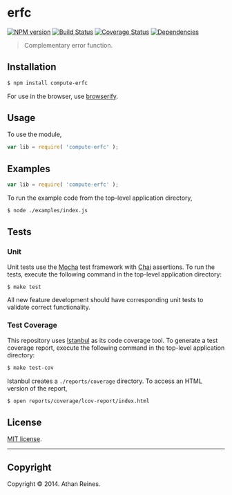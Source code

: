 erfc
===
[![NPM version][npm-image]][npm-url] [![Build Status][travis-image]][travis-url] [![Coverage Status][coveralls-image]][coveralls-url] [![Dependencies][dependencies-image]][dependencies-url]

> Complementary error function.


## Installation

``` bash
$ npm install compute-erfc
```

For use in the browser, use [browserify](https://github.com/substack/node-browserify).


## Usage

To use the module,

``` javascript
var lib = require( 'compute-erfc' );
```


## Examples

``` javascript
var lib = require( 'compute-erfc' );
```

To run the example code from the top-level application directory,

``` bash
$ node ./examples/index.js
```


## Tests

### Unit

Unit tests use the [Mocha](http://visionmedia.github.io/mocha) test framework with [Chai](http://chaijs.com) assertions. To run the tests, execute the following command in the top-level application directory:

``` bash
$ make test
```

All new feature development should have corresponding unit tests to validate correct functionality.


### Test Coverage

This repository uses [Istanbul](https://github.com/gotwarlost/istanbul) as its code coverage tool. To generate a test coverage report, execute the following command in the top-level application directory:

``` bash
$ make test-cov
```

Istanbul creates a `./reports/coverage` directory. To access an HTML version of the report,

``` bash
$ open reports/coverage/lcov-report/index.html
```


## License

[MIT license](http://opensource.org/licenses/MIT). 


---
## Copyright

Copyright &copy; 2014. Athan Reines.


[npm-image]: http://img.shields.io/npm/v/compute-erfc.svg
[npm-url]: https://npmjs.org/package/compute-erfc

[travis-image]: http://img.shields.io/travis/compute-io/erfc/master.svg
[travis-url]: https://travis-ci.org/compute-io/erfc

[coveralls-image]: https://img.shields.io/coveralls/compute-io/erfc/master.svg
[coveralls-url]: https://coveralls.io/r/compute-io/erfc?branch=master

[dependencies-image]: http://img.shields.io/david/compute-io/erfc.svg
[dependencies-url]: https://david-dm.org/compute-io/erfc

[dev-dependencies-image]: http://img.shields.io/david/dev/compute-io/erfc.svg
[dev-dependencies-url]: https://david-dm.org/dev/compute-io/erfc

[github-issues-image]: http://img.shields.io/github/issues/compute-io/erfc.svg
[github-issues-url]: https://github.com/compute-io/erfc/issues